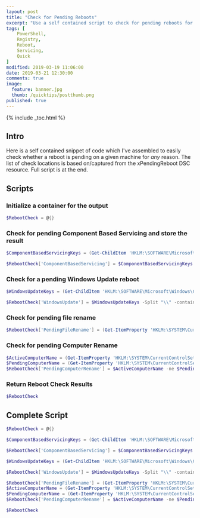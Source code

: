 ```yaml
---
layout: post
title: "Check for Pending Reboots"
excerpt: "Use a self contained script to check for pending reboots for any reason"
tags: [
    PowerShell,
    Registry,
    Reboot,
    Servicing,
    Quick
]
modified: 2019-03-19 11:06:00
date: 2019-03-21 12:30:00
comments: true
image:
  feature: banner.jpg
  thumb: /quicktips/postthumb.png
published: true
---
```

{% include _toc.html %}

## Intro

Here is a self contained snippet of code which I've assembled to easily check whether a reboot is pending on a given machine for _any_ reason. The list of check locations is based on/captured from the xPendingReboot DSC resource. Full script is at the end.

## Scripts

### Initialize a container for the output

```PowerShell
$RebootCheck = @{}
```

### Check for pending Component Based Servicing and store the result

```PowerShell
$ComponentBasedServicingKeys = (Get-ChildItem 'HKLM:\SOFTWARE\Microsoft\Windows\CurrentVersion\Component Based Servicing\').Name

$RebootCheck['ComponentBasedServicing'] = $ComponentBasedServicingKeys -Split "\\" -contains "RebootPending"
```

### Check for a pending Windows Update reboot

```PowerShell
$WindowsUpdateKeys = (Get-ChildItem 'HKLM:\SOFTWARE\Microsoft\Windows\CurrentVersion\WindowsUpdate\Auto Update\').Name

$RebootCheck['WindowsUpdate'] = $WindowsUpdateKeys -Split "\\" -contains "RebootRequired"
```

### Check for pending file rename

```PowerShell
$RebootCheck['PendingFileRename'] = (Get-ItemProperty 'HKLM:\SYSTEM\CurrentControlSet\Control\Session Manager\').PendingFileRenameOperations.Length -gt 0
```

### Check for pending Computer Rename

```PowerShell
$ActiveComputerName = (Get-ItemProperty 'HKLM:\SYSTEM\CurrentControlSet\Control\ComputerName\ActiveComputerName').ComputerName
$PendingComputerName = (Get-ItemProperty 'HKLM:\SYSTEM\CurrentControlSet\Control\ComputerName\ComputerName').ComputerName
$RebootCheck['PendingComputerRename'] = $ActiveComputerName -ne $PendingComputerName
```

### Return Reboot Check Results

```PowerShell
$RebootCheck
```

## Complete Script

```PowerShell
$RebootCheck = @{}

$ComponentBasedServicingKeys = (Get-ChildItem 'HKLM:\SOFTWARE\Microsoft\Windows\CurrentVersion\Component Based Servicing\').Name

$RebootCheck['ComponentBasedServicing'] = $ComponentBasedServicingKeys -Split "\\" -contains "RebootPending"

$WindowsUpdateKeys = (Get-ChildItem 'HKLM:\SOFTWARE\Microsoft\Windows\CurrentVersion\WindowsUpdate\Auto Update\').Name

$RebootCheck['WindowsUpdate'] = $WindowsUpdateKeys -Split "\\" -contains "RebootRequired"

$RebootCheck['PendingFileRename'] = (Get-ItemProperty 'HKLM:\SYSTEM\CurrentControlSet\Control\Session Manager\').PendingFileRenameOperations.Length -gt 0
$ActiveComputerName = (Get-ItemProperty 'HKLM:\SYSTEM\CurrentControlSet\Control\ComputerName\ActiveComputerName').ComputerName
$PendingComputerName = (Get-ItemProperty 'HKLM:\SYSTEM\CurrentControlSet\Control\ComputerName\ComputerName').ComputerName
$RebootCheck['PendingComputerRename'] = $ActiveComputerName -ne $PendingComputerName

$RebootCheck
```